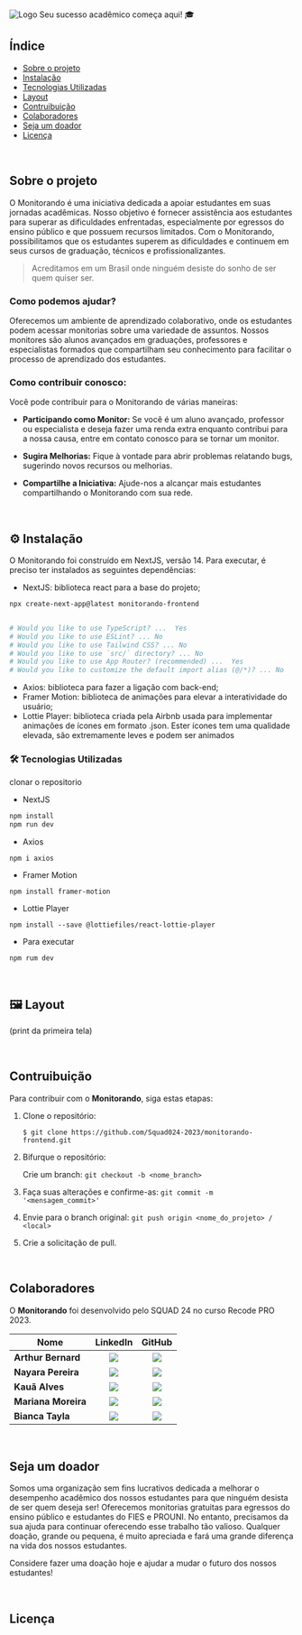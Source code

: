 ![Logo](https://private-user-images.githubusercontent.com/142227461/284445758-82e728e1-2823-4830-96d1-19a1992804b0.png?jwt=eyJhbGciOiJIUzI1NiIsInR5cCI6IkpXVCJ9.eyJpc3MiOiJnaXRodWIuY29tIiwiYXVkIjoicmF3LmdpdGh1YnVzZXJjb250ZW50LmNvbSIsImtleSI6ImtleTUiLCJleHAiOjE3MDU3ODc3MjcsIm5iZiI6MTcwNTc4NzQyNywicGF0aCI6Ii8xNDIyMjc0NjEvMjg0NDQ1NzU4LTgyZTcyOGUxLTI4MjMtNDgzMC05NmQxLTE5YTE5OTI4MDRiMC5wbmc_WC1BbXotQWxnb3JpdGhtPUFXUzQtSE1BQy1TSEEyNTYmWC1BbXotQ3JlZGVudGlhbD1BS0lBVkNPRFlMU0E1M1BRSzRaQSUyRjIwMjQwMTIwJTJGdXMtZWFzdC0xJTJGczMlMkZhd3M0X3JlcXVlc3QmWC1BbXotRGF0ZT0yMDI0MDEyMFQyMTUwMjdaJlgtQW16LUV4cGlyZXM9MzAwJlgtQW16LVNpZ25hdHVyZT1lM2NiNmFmZTljM2VmZjU4NmZhMTBiNzA2MTZmNmFjMDljOGUzNTUwMmMwMmFhYTVlNThjYmYyYzM4YThhZDhjJlgtQW16LVNpZ25lZEhlYWRlcnM9aG9zdCZhY3Rvcl9pZD0wJmtleV9pZD0wJnJlcG9faWQ9MCJ9.YS84v-4UuUMSCgdSOFrxS4oblYQ3kPvXJ-vdv3MtIJA)
Seu sucesso acadêmico começa aqui! 🎓

## Índice
- <a href="#-sobre-o-projeto"> Sobre o projeto </a>
- <a href="##-Instalação"> Instalação </a>
- <a href="#-tecnologias-utilizadas"> Tecnologias Utilizadas </a>
- <a href="#-Layout"> Layout </a>
- <a href="#-Contruibuição"> Contruibuição </a>
- <a href="#-Colaboradores"> Colaboradores </a>
- <a href="#-Seja-um-doador"> Seja um doador </a>
- <a href="#-Licença "> Licença  </a>

<br>

## Sobre o projeto
O Monitorando é uma iniciativa dedicada a apoiar estudantes em suas jornadas acadêmicas. Nosso objetivo é fornecer assistência aos estudantes para superar as dificuldades enfrentadas, especialmente por egressos do ensino público e que possuem recursos limitados. Com o Monitorando, possibilitamos que os estudantes superem as dificuldades e continuem em seus cursos de graduação, técnicos e profissionalizantes.


>  Acreditamos em um Brasil onde ninguém desiste do sonho de ser quem quiser ser.


### Como podemos ajudar?

Oferecemos um ambiente de aprendizado colaborativo, onde os estudantes podem acessar monitorias sobre uma variedade de assuntos. Nossos monitores são alunos avançados em graduações, professores e especialistas formados que compartilham seu conhecimento para facilitar o processo de aprendizado dos estudantes.


### Como contribuir conosco:

Você pode contribuir para o Monitorando de várias maneiras:

* **Participando como Monitor:** Se você é um aluno avançado, professor ou especialista e deseja fazer uma renda extra enquanto contribui para a nossa causa, entre em contato conosco para se tornar um monitor.

* **Sugira Melhorias:** Fique à vontade para abrir problemas relatando bugs, sugerindo novos recursos ou melhorias.

* **Compartilhe a Iniciativa:** Ajude-nos a alcançar mais estudantes compartilhando o Monitorando com sua rede.

<br>

## ⚙️ Instalação





O Monitorando foi construído em NextJS, versão 14. Para executar, é preciso ter instalados as seguintes dependências:


* NextJS: biblioteca react para a base do projeto;

```bash
npx create-next-app@latest monitorando-frontend


# Would you like to use TypeScript? ...  Yes
# Would you like to use ESLint? ... No 
# Would you like to use Tailwind CSS? ... No 
# Would you like to use `src/` directory? ... No 
# Would you like to use App Router? (recommended) ...  Yes
# Would you like to customize the default import alias (@/*)? ... No 
  ```
* Axios: biblioteca para fazer a ligação com back-end;
* Framer Motion: biblioteca de animações para elevar a interatividade do usuário;
* Lottie Player: biblioteca criada pela Airbnb usada para implementar animações de ícones em formato .json. Ester ícones tem uma qualidade elevada, são extremamente leves e podem ser animados




### 🛠️ Tecnologias Utilizadas

clonar o repositorio

* NextJS
```bash
npm install
npm run dev
```

* Axios
```
npm i axios
  ```

* Framer Motion
```
npm install framer-motion
  ```

* Lottie Player
```
npm install --save @lottiefiles/react-lottie-player
  ```

* Para executar
```
npm rum dev
  ```


<br>

## 🖼️ Layout

(print da primeira tela)

<br>





## Contruibuição

Para contribuir com o **Monitorando**, siga estas etapas:

1. Clone o repositório:

    `$ git clone https://github.com/Squad024-2023/monitorando-frontend.git`
    
2. Bifurque o repositório:

    Crie um branch: `git checkout -b <nome_branch>`

3. Faça suas alterações e confirme-as: 
`git commit -m '<mensagem_commit>'`
    
4. Envie para o branch original: 
`git push origin <nome_do_projeto> / <local>`

5. Crie a solicitação de pull.


<br>

## Colaboradores

O **Monitorando** foi desenvolvido pelo SQUAD 24 no curso Recode PRO 2023.


| Nome | LinkedIn | GitHub |
|------|:--------:|:------:|
| **Arthur Bernard** | <a href="https://www.linkedin.com/in/ber-arthur/" ><img src="https://img.icons8.com/color/38/000000/linkedin.png"/></a>| <a href="https://github.com/Daedaluzz"><img src="https://img.icons8.com/ios-glyphs/38/000000/github.png"/></a> |
| **Nayara Pereira** | <a href="https://www.linkedin.com/in/nayarabpereira/"><img src="https://img.icons8.com/color/38/000000/linkedin.png"/></a> | <a href="https://github.com/nxyara"><img src="https://img.icons8.com/ios-glyphs/38/000000/github.png"/></a> |
| **Kauã Alves** |<a href="https://www.linkedin.com/in/kaua-amelo96/" ><img src="https://img.icons8.com/color/38/000000/linkedin.png"/></a>| <a href="https://github.com/kauaamelo"><img src="https://img.icons8.com/ios-glyphs/38/000000/github.png"/></a> | 
| **Mariana Moreira** | <a href="https://www.linkedin.com/in/mariana-moreira-santos-39417828a/" ><img src="https://img.icons8.com/color/38/000000/linkedin.png"/></a>| <a href="https://github.com/mari-moreira"><img src="https://img.icons8.com/ios-glyphs/38/000000/github.png"/></a> |
| **Bianca Tayla** | <a href="https://www.linkedin.com/in/bianca-t-7b5972255/" ><img src="https://img.icons8.com/color/38/000000/linkedin.png"/></a>| <a href="https://github.com/Y777-CoderTech"><img src="https://img.icons8.com/ios-glyphs/38/000000/github.png"/></a> |

<br> 

## Seja um doador

Somos uma organização sem fins lucrativos dedicada a melhorar o desempenho acadêmico dos nossos estudantes para que ninguém desista de ser quem deseja ser! Oferecemos monitorias gratuitas para egressos do ensino público e estudantes do FIES e PROUNI. No entanto, precisamos da sua ajuda para continuar oferecendo esse trabalho tão valioso. Qualquer doação, grande ou pequena, é muito apreciada e fará uma grande diferença na vida dos nossos estudantes. 

Considere fazer uma doação hoje e ajudar a mudar o futuro dos nossos estudantes!

<br>

## Licença 

